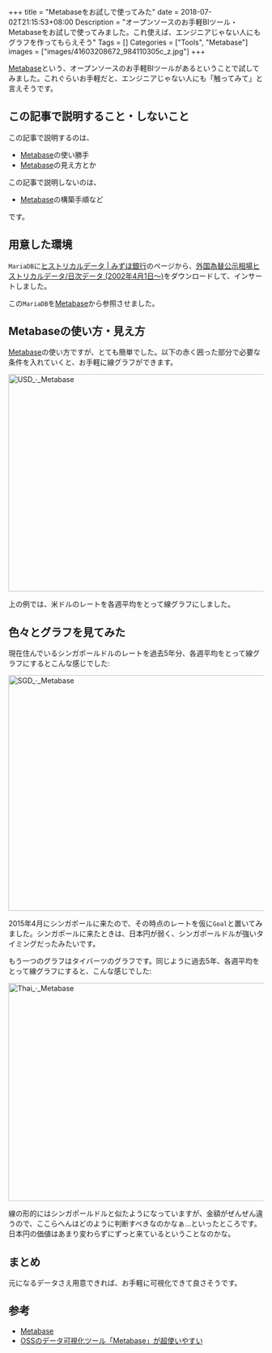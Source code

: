 +++
title = "Metabaseをお試しで使ってみた"
date = 2018-07-02T21:15:53+08:00
Description = "オープンソースのお手軽BIツール・Metabaseをお試しで使ってみました。これ使えば、エンジニアじゃない人にもグラフを作ってもらえそう"
Tags = []
Categories = ["Tools", "Metabase"]
images = ["images/41603208672_984110305c_z.jpg"]
+++

[Metabase](https://www.metabase.com/)という、オープンソースのお手軽BIツールがあるということで試してみました。これぐらいお手軽だと、エンジニアじゃない人にも「触ってみて」と言えそうです。

## この記事で説明すること・しないこと
この記事で説明するのは、

- [Metabase](https://www.metabase.com/)の使い勝手
- [Metabase](https://www.metabase.com/)の見え方とか

この記事で説明しないのは、

- [Metabase](https://www.metabase.com/)の構築手順など

です。

## 用意した環境
`MariaDB`に[ヒストリカルデータ \| みずほ銀行](https://www.mizuhobank.co.jp/market/historical.html)のページから、[外国為替公示相場ヒストリカルデータ/日次データ (2002年4月1日～)](https://www.mizuhobank.co.jp/market/csv/quote.csv)をダウンロードして、インサートしました。

この`MariaDB`を[Metabase](https://www.metabase.com/)から参照させました。

## Metabaseの使い方・見え方
[Metabase](https://www.metabase.com/)の使い方ですが、とても簡単でした。以下の赤く囲った部分で必要な条件を入れていくと、お手軽に線グラフができます。

<a data-flickr-embed="true"  href="https://www.flickr.com/photos/42332031@N02/29279742668/in/dateposted/" title="USD_·_Metabase"><img src="https://farm2.staticflickr.com/1765/29279742668_13bef75ffb_c.jpg" width="800" height="429" alt="USD_·_Metabase"></a><script async src="//embedr.flickr.com/assets/client-code.js" charset="utf-8"></script>

上の例では、米ドルのレートを各週平均をとって線グラフにしました。

## 色々とグラフを見てみた
現在住んでいるシンガポールドルのレートを過去5年分、各週平均をとって線グラフにするとこんな感じでした:

<a data-flickr-embed="true"  href="https://www.flickr.com/photos/42332031@N02/41340031010/in/dateposted/" title="SGD_·_Metabase"><img src="https://farm2.staticflickr.com/1784/41340031010_928ccbdf94_c.jpg" width="800" height="465" alt="SGD_·_Metabase"></a><script async src="//embedr.flickr.com/assets/client-code.js" charset="utf-8"></script>

2015年4月にシンガポールに来たので、その時点のレートを仮に`Goal`と置いてみました。シンガポールに来たときは、日本円が弱く、シンガポールドルが強いタイミングだったみたいです。

もう一つのグラフはタイバーツのグラフです。同じように過去5年、各週平均をとって線グラフにすると、こんな感じでした:

<a data-flickr-embed="true"  href="https://www.flickr.com/photos/42332031@N02/42246633315/in/photostream/" title="Thai_·_Metabase"><img src="https://farm2.staticflickr.com/1784/42246633315_04091bcac5_c.jpg" width="800" height="430" alt="Thai_·_Metabase"></a><script async src="//embedr.flickr.com/assets/client-code.js" charset="utf-8"></script>

線の形的にはシンガポールドルと似たようになっていますが、金額がぜんぜん違うので、ここらへんはどのように判断すべきなのかなぁ…といったところです。日本円の価値はあまり変わらずにずっと来ているということなのかな。

## まとめ
元になるデータさえ用意できれば、お手軽に可視化できて良さそうです。

## 参考
-  [Metabase](https://www.metabase.com/)
- [OSSのデータ可視化ツール「Metabase」が超使いやすい](https://qiita.com/acro5piano/items/0920550d297651b04387)

